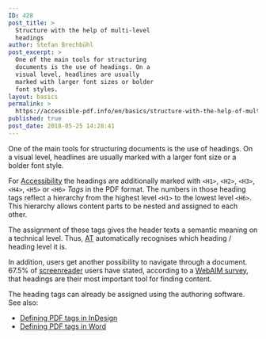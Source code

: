 ```yaml
---
ID: 428
post_title: >
  Structure with the help of multi-level
  headings
author: Stefan Brechbühl
post_excerpt: >
  One of the main tools for structuring
  documents is the use of headings. On a
  visual level, headlines are usually
  marked with larger font sizes or bolder
  font styles.
layout: basics
permalink: >
  https://accessible-pdf.info/en/basics/structure-with-the-help-of-multi-level-headings/
published: true
post_date: 2018-05-25 14:28:41
---
```

One of the main tools for structuring documents is the use of headings. On a visual level, headlines are usually marked with a larger font size or a bolder font style.

For [Accessibility](https://accessible-pdf.info/en/glossary/#accessible) the headings are additionally marked with `<H1>`, `<H2>`, `<H3>`, `<H4>`, `<H5>` or `<H6>` *Tags* in the PDF format. The numbers in those heading tags reflect a hierarchy from the highest level `<H1>` to the lowest level `<H6>`. This hierarchy allows content parts to be nested and assigned to each other.

The assignment of these tags gives the header texts a semantic meaning on a technical level. Thus, [AT](https://accessible-pdf.info/de/glossar/#assistive-technologie) automatically recognises which heading / heading level it is.

In addition, users get another possibility to navigate through a document. 67.5% of [screenreader](https://accessible-pdf.info/en/glossary/#assistive-technology) users have stated, according to a [WebAIM survey](https://webaim.org/projects/screenreadersurvey7/#finding), that headings are their most important tool for finding content.

The heading tags can already be assigned using the authoring software. See also:

- [Defining PDF tags in InDesign](https://accessible-pdf.info/en/basics/defining-pdf-tags-in-indesign/)
- [Defining PDF tags in Word](https://accessible-pdf.info/en/basics/defining-pdf-tags-in-word/)
